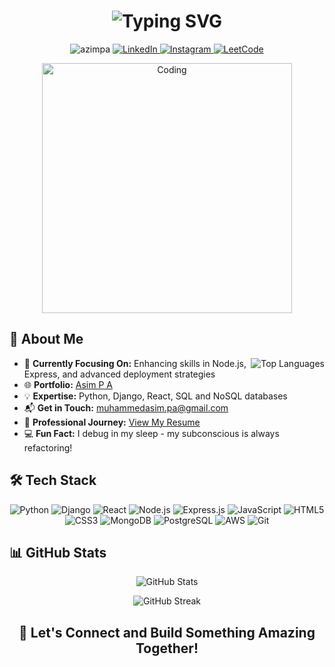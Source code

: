 <h1 align="center">
  <img src="https://readme-typing-svg.herokuapp.com?font=Fira+Code&size=35&duration=3000&pause=1000&color=2196F3&center=true&vCenter=true&width=600&lines=Asim+P+A;Full+Stack+Developer;Based+In+India" alt="Typing SVG" />
</h1>
<p align="center">
  <img src="https://komarev.com/ghpvc/?username=azimpa&label=Profile%20views&color=0e75b6&style=for-the-badge" alt="azimpa" />
  <a href="https://linkedin.com/in/asim-p-a-b08163206/" target="_blank">
    <img src="https://img.shields.io/badge/LinkedIn-0077B5?style=for-the-badge&logo=linkedin&logoColor=white" alt="LinkedIn"/>
  </a>
  <a href="https://instagram.com/___azi.m?igsh=dm9zyzn0zhnmngpk" target="_blank">
    <img src="https://img.shields.io/badge/Instagram-E4405F?style=for-the-badge&logo=instagram&logoColor=white" alt="Instagram"/>
  </a>
  <a href="https://leetcode.com/u/asimpa/" target="_blank">
    <img src="https://img.shields.io/badge/LeetCode-FFA116?style=for-the-badge&logo=LeetCode&logoColor=black" alt="LeetCode"/>
  </a>
</p>

<div align="center">
  <img src="https://cdn.dribbble.com/users/1162077/screenshots/3848914/programmer.gif" alt="Coding" width="400"/>
</div>

## 🚀 About Me

<img align="right" src="https://github-readme-stats.vercel.app/api/top-langs?username=azimpa&show_icons=true&locale=en&layout=compact&theme=radical" alt="Top Languages" />

- 🔧 **Currently Focusing On:** Enhancing skills in Node.js, Express, and advanced deployment strategies
- 🌐 **Portfolio:** [Asim P A](https://asim-pa.vercel.app/)
- 💡 **Expertise:** Python, Django, React, SQL and NoSQL databases
- 📬 **Get in Touch:** [muhammedasim.pa@gmail.com](mailto:muhammedasim.pa@gmail.com)
- 📄 **Professional Journey:** [View My Resume](https://drive.google.com/file/d/1cBP9zgCVBozFWVDi9LeFKjndLyCuOuiK/view?usp=sharing)
- 💻 **Fun Fact:** I debug in my sleep - my subconscious is always refactoring!
## 🛠 Tech Stack

<p align="center">
  <img src="https://img.shields.io/badge/Python-3776AB?style=for-the-badge&logo=python&logoColor=white" alt="Python" />
  <img src="https://img.shields.io/badge/Django-092E20?style=for-the-badge&logo=django&logoColor=white" alt="Django" />
  <img src="https://img.shields.io/badge/React-20232A?style=for-the-badge&logo=react&logoColor=61DAFB" alt="React" />
  <img src="https://img.shields.io/badge/Node.js-339933?style=for-the-badge&logo=nodedotjs&logoColor=white" alt="Node.js" />
  <img src="https://img.shields.io/badge/Express.js-000000?style=for-the-badge&logo=express&logoColor=white" alt="Express.js" />
  <img src="https://img.shields.io/badge/JavaScript-F7DF1E?style=for-the-badge&logo=javascript&logoColor=black" alt="JavaScript" />
  <img src="https://img.shields.io/badge/HTML5-E34F26?style=for-the-badge&logo=html5&logoColor=white" alt="HTML5" />
  <img src="https://img.shields.io/badge/CSS3-1572B6?style=for-the-badge&logo=css3&logoColor=white" alt="CSS3" />
  <img src="https://img.shields.io/badge/MongoDB-4EA94B?style=for-the-badge&logo=mongodb&logoColor=white" alt="MongoDB" />
  <img src="https://img.shields.io/badge/PostgreSQL-316192?style=for-the-badge&logo=postgresql&logoColor=white" alt="PostgreSQL" />
  <img src="https://img.shields.io/badge/Amazon_AWS-FF9900?style=for-the-badge&logo=amazonaws&logoColor=white" alt="AWS" />
  <img src="https://img.shields.io/badge/Git-F05032?style=for-the-badge&logo=git&logoColor=white" alt="Git" />
</p>

## 📊 GitHub Stats

<p align="center">
  <img src="https://github-readme-stats.vercel.app/api?username=azimpa&show_icons=true&locale=en&theme=radical" alt="GitHub Stats" />
</p>

<p align="center">
  <img src="https://github-readme-streak-stats.herokuapp.com/?user=azimpa&theme=radical" alt="GitHub Streak" />
</p>

<h2 align="center">💼 Let's Connect and Build Something Amazing Together!</h2>

